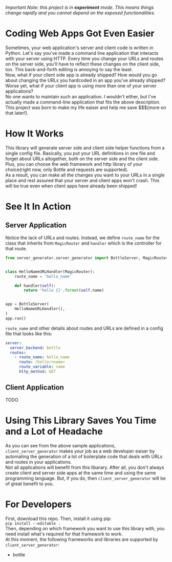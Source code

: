 *Important Note: this project is in **experiment** mode. This means things change rapidly and you cannot depend on the 
exposed functionalities.*
# Coding Web Apps Got Even Easier
Sometimes, your web application's server and client code is written in Python. Let's say you've made a command 
line application that interacts with your server using HTTP. Every time you change your URLs and routes on the server 
side, you'll 
have to reflect these changes on the client side, too. This 
back-and-forth editing is annoying to say the least.   
Now, what if your client side app is already shipped? How would 
you go about changing the URLs you hardcoded in an app you've already shipped? Worse yet, what if your client app is 
using 
more than
 one
 of 
your server applications?   
No one wants to maintain such an application. I wouldn't either, but I've actually made a command-line application 
that fits the above description. This project was born to make my life eaiser and help me save $$$(more on that 
later!).   
# How It Works
This library will generate server side and client side helper functions from a single config file. Basically, you put
 your URL definitions in one file and forget about URLs altogether, both on the server side and the client side.   
 Plus, you can choose the web framework and http library of your choice(right now, only Bottle and requests are 
 supported).   
 As a result, you can make all the changes you want to your URLs in a single place and rest assured that your server 
 and client apps won't crash. This will be true even when client apps have already been shipped!   
# See It In Action
## Server Application
Notice the lack of URLs and routes. Instead, we define `route_name` for the class that inherits from `MagicRouter` 
and `handler` which is the controller for that route.
```python
from server_generator.server_generator import BottleServer, MagicRouter


class HelloNameURLHandler(MagicRouter):
    route_name = 'hello_name'

    def handler(self):
        return 'hello {}'.format(self.name)


app = BottleServer(
    HelloNameURLHandler(),
)
app.run()
```
`route_name` and other details about routes and URLs are defined in a config file that looks like this:   
```yaml
server:
  server_backend: bottle
  routes:
    - route_name: hello_name
      route: /hello/<name>
      route_variable: name
      http_method: GET

```
## Client Application
TODO
# Using This Library Saves You Time and a Lot of Headache
As you can see from the above sample applications, `client_server_generator` makes your job as a web developer eaiser
 by automating the generation of a lot of boilerplate code that deals with URLs and routes in your applications.   
Not all applications will benefit from this libarary. After all, you don't always create client and server side apps 
at the same time and using the same programming language. But, if you do, then `client_server_generator` will be of 
great 
benefit to you.
# For Developers
First, download this repo. Then, install it using pip:    
`pip install --editable .`    
Then, depending on which framework you want to use this library with, you need install what's required for that framework to work.   
At this moment, the following frameworks and libraries are supported by `client_server_generator`:   
- bottle

